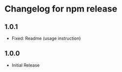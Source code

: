 # Changelog for npm release

## 1.0.1
- Fixed: Readme (usage instruction)

## 1.0.0
- Initial Release